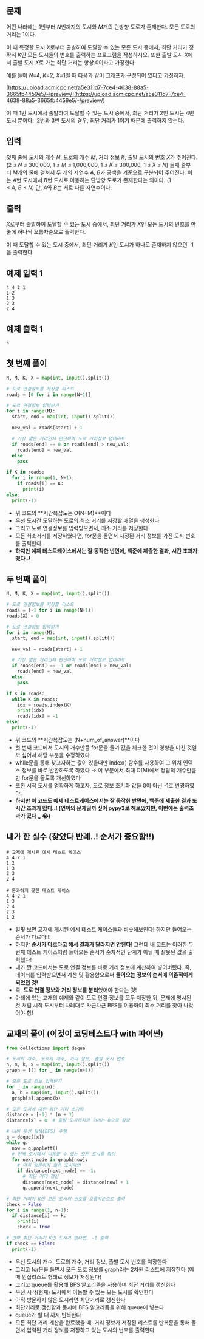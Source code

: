 ## 문제

어떤 나라에는 1번부터 *N*번까지의 도시와 *M*개의 단방향 도로가 존재한다. 모든 도로의 거리는 1이다.

이 때 특정한 도시 *X*로부터 출발하여 도달할 수 있는 모든 도시 중에서, 최단 거리가 정확히 *K*인 모든 도시들의 번호를 출력하는 프로그램을 작성하시오. 또한 출발 도시 *X*에서 출발 도시 *X*로 가는 최단 거리는 항상 0이라고 가정한다.

예를 들어 *N*=4, *K*=2, *X*=1일 때 다음과 같이 그래프가 구성되어 있다고 가정하자.

[https://upload.acmicpc.net/a5e311d7-7ce4-4638-88a5-3665fb4459e5/-/preview/](https://upload.acmicpc.net/a5e311d7-7ce4-4638-88a5-3665fb4459e5/-/preview/)

이 때 1번 도시에서 출발하여 도달할 수 있는 도시 중에서, 최단 거리가 2인 도시는 4번 도시 뿐이다.  2번과 3번 도시의 경우, 최단 거리가 1이기 때문에 출력하지 않는다.

## 입력

첫째 줄에 도시의 개수 *N*, 도로의 개수 *M*, 거리 정보 *K*, 출발 도시의 번호 *X*가 주어진다. (2 ≤ *N* ≤ 300,000, 1 ≤ *M* ≤ 1,000,000, 1 ≤ *K* ≤ 300,000, 1 ≤ *X* ≤ *N*) 둘째 줄부터 *M*개의 줄에 걸쳐서 두 개의 자연수 *A*, *B*가 공백을 기준으로 구분되어 주어진다. 이는 *A*번 도시에서 *B*번 도시로 이동하는 단방향 도로가 존재한다는 의미다. (1 ≤ *A*, *B* ≤ *N*) 단, *A*와 *B*는 서로 다른 자연수이다.

## 출력

*X*로부터 출발하여 도달할 수 있는 도시 중에서, 최단 거리가 *K*인 모든 도시의 번호를 한 줄에 하나씩 오름차순으로 출력한다.

이 때 도달할 수 있는 도시 중에서, 최단 거리가 *K*인 도시가 하나도 존재하지 않으면 -1을 출력한다.

## 예제 입력 1

```
4 4 2 1
1 2
1 3
2 3
2 4
```

## 예제 출력 1

```
4
```

## 첫 번째 풀이

```python
N, M, K, X = map(int, input().split())

# 도로 연결정보를 저장할 리스트
roads = [0 for i in range(N+1)]

# 도로 연결정보 입력받기
for i in range(M):
  start, end = map(int, input().split())

  new_val = roads[start] + 1

  # 가장 짧은 거리인지 판단하며 도로 거리정보 업데이트
  if roads[end] == 0 or roads[end] > new_val:
    roads[end] = new_val
  else:
    pass

if K in roads:
  for i in range(1, N+1):
    if roads[i] == K:
      print(i)
else:
  print(-1)
```

- 위 코드의 **시간복잡도는 O(N+M)**이다
- 우선 도시간 도달하는 도로의 최소 거리를 저장할 배열을 생성한다
- 그리고 도로 연결정보를 입력받으면서, 최소 거리를 저장한다
- 모든 최소거리를 저장하였다면, for문을 돌면서 지정된 거리 정보를 가진 도시 번호를 출력한다.
- **하지만 예제 테스트케이스에서는 잘 동작한 반면에, 백준에 제출한 결과, 시간 초과가 떴다..!**

## 두 번째 풀이

```python
N, M, K, X = map(int, input().split())

# 도로 연결정보를 저장할 리스트
roads = [-1 for i in range(N+1)]
roads[X] = 0

# 도로 연결정보 입력받기
for i in range(M):
  start, end = map(int, input().split())

  new_val = roads[start] + 1

  # 가장 짧은 거리인지 판단하며 도로 거리정보 업데이트
  if roads[end] == -1 or roads[end] > new_val:
    roads[end] = new_val
  else:
    pass

if K in roads:
  while K in roads:
    idx = roads.index(K)
    print(idx)
    roads[idx] = -1
else:
  print(-1)
```

- 위 코드의 **시간복잡도는 (N+num_of_answer)**이다
- 첫 번째 코드에서 도시의 개수만큼 for문을 돌며 값을 체크한 것이 영향을 미친 것일까 싶어서 해당 부분을 수정하였다
- while문을 통해 찾고자하는 값이 있을때만 index() 함수를 사용하여 그 위치 인덱스 정보를 바로 반환하도록 하였다
→ 이 부분에서 최대 O(M)에서 정답의 개수만큼만 for문을 돌도록 개선하였다
- 또한 시작 도시를 명확하게 하고자, 도로 정보 초기화 값을 0이 아닌 -1로 변경하였다.
- **하지만 이 코드도 예제 테스트케이스에서는 잘 동작한 반면에, 백준에 제출한 결과 또 시간 초과가 떴다..!
(언어의 문제일까 싶어 pypy3로 해보았지만, 이번에는 출력초과가 떴다 ,, 😭)**

## 내가 한 실수 (**찾았다 반례..! 순서가 중요함!!)**

```
# 교재에 게시된 예시 테스트 케이스
4 4 2 1
1 2
1 3
2 3
2 4
```

```
# 통과하지 못한 테스트 케이스
4 4 2 1
1 3
2 4
2 3
1 2
```

- 얼핏 보면 교재에 게시된 예시 테스트 케이스들과 비슷해보인다! 하지만 들어오는 순서가 다르다!!!
- 하지만 **순서가 다르다고 해서 결과가 달라지면 안된다**! 그런데 내 코드는 이러한 두 번째 테스트 케이스처럼 들어오는 순서가 순차적인 단계가 아닐 때 잘못된 값을 출력했다!
- 내가 짠 코드에서는  도로 연결 정보를 바로 거리 정보에 계산하여 넣어버렸다. 즉, 데이터를 입력받으면서 계산 및 활용함으로써 **들어오는 정보의 순서에 의존적이게 되었던 것!**
- 즉, **도로 연결 정보와 거리 정보를 분리**했어야 한다는 것!
- 아래에 있는 교재의 예제와 같이 도로 연결 정보를 모두 저장한 뒤, 문제에 명시된 것 처럼 시작 도시부터 차례대로 차근차근 BFS를 이용하여 최소 거리를 찾아 나갔어야 함!

## 교재의 풀이 (이것이 코딩테스트다 with 파이썬)

```python
from collections import deque

# 도시의 개수, 도로의 개수, 거리 정보, 출발 도시 번호
n, m, k, x = map(int, input().split())
graph = [[] for _ in range(n+1)]

# 모든 도로 정보 입력받기
for _ in range(m):
  a, b = map(int, input().split())
  graph[a].append(b)

# 모든 도시에 대한 최단 거리 초기화
distance = [-1] * (n + 1)
distance[x] = 0  # 출발 도시까지의 거리는 0으로 설정

# 너비 우선 탐색(BFS) 수행
q = deque([x])
while q:
  now = q.popleft()
  # 현재 도시에서 이동할 수 있는 모든 도시를 확인
  for next_node in graph[now]:
    # 아직 방문하지 않은 도시라면
    if distance[next_node] == -1:
      # 최단 거리 갱신
      distance[next_node] = distance[now] + 1
      q.append(next_node)

# 최단 거리가 K인 모든 도시의 번호를 오름차순으로 출력
check = False
for i in range(1, n+1):
  if distance[i] == k:
    print(i)
    check = True

# 만약 최단 거리가 K인 도시가 없다면, -1 출력
if check == False:
  print(-1)
```

- 우선 도시의 개수, 도로의 개수, 거리 정보, 출발 도시 번호를 저장한다
- 그리고 for문을 돌면서 모든 도로 정보를 graph라는 2차원 리스트에 저장한다 (이때 인접리스트 형태로 정보가 저장된다)
- 그리고 queue를 활용해 BFS 알고리즘을 사용하며 최단 거리를 갱신한다
- 우선 시작(현재) 도시에서 이동할 수 있는 모든 도시를 확인한다
- 아직 방문하지 않은 도시라면 최단거리로 갱신한다
- 최단거리로 갱신함과 동시에 BFS 알고리즘을 위해 queue에 넣는다
- queue가 빌 때 까지 반복한다
- 모든 최단 거리 계산을 완료했을 때, 거리 정보가 저장된 리스트를 반복문을 통해 돌면서 입력된 거리 정보를 저장하고 있는 도시의 번호를 출력한다
